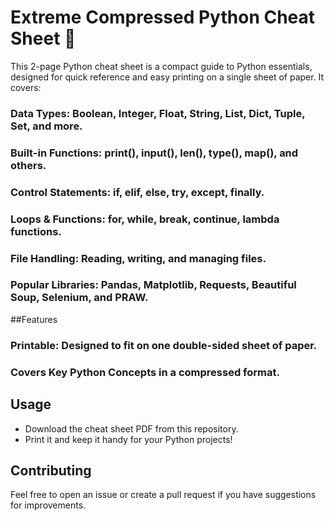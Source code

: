 # Extreme Compressed Python Cheat Sheet 🐍
This 2-page Python cheat sheet is a compact guide to Python essentials, designed for quick reference and easy printing on a single sheet of paper. It covers:

### Data Types: Boolean, Integer, Float, String, List, Dict, Tuple, Set, and more.
### Built-in Functions: print(), input(), len(), type(), map(), and others.
### Control Statements: if, elif, else, try, except, finally.
### Loops & Functions: for, while, break, continue, lambda functions.
### File Handling: Reading, writing, and managing files.
### Popular Libraries: Pandas, Matplotlib, Requests, Beautiful Soup, Selenium, and PRAW.

##Features
### Printable: Designed to fit on one double-sided sheet of paper.
### Covers Key Python Concepts in a compressed format.

## Usage
- Download the cheat sheet PDF from this repository.
- Print it and keep it handy for your Python projects!

## Contributing
Feel free to open an issue or create a pull request if you have suggestions for improvements.
